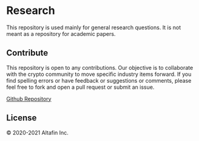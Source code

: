 # Research

This repository is used mainly for general research questions. It is not meant as a repository for academic papers.

## Contribute

This repository is open to any contributions. Our objective is to collaborate with the crypto community to move specific industry items forward. If you find spelling errors or have feedback or suggestions or comments, please feel free to fork and open a pull request or submit an issue.

[Github Repository](https://github.com/altafinprotocol/research)

## License

© 2020-2021 Altafin Inc.
